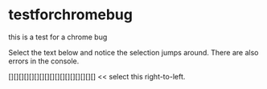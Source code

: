 # testforchromebug
this is a test for a chrome bug

Select the text below and notice the selection jumps around. There are also errors in the console.

[][][][][][][][][][][][][][][][][] << select this right-to-left.
